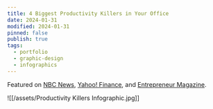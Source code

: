 ```yaml
---
title: 4 Biggest Productivity Killers in Your Office
date: 2024-01-31
modified: 2024-01-31
pinned: false
publish: true
tags:
  - portfolio
  - graphic-design
  - infographics
---
```


Featured on [NBC News](https://www.nbcnews.com/id/wbna55160898), [Yahoo! Finance](https://finance.yahoo.com/news/4-biggest-productivity-killers-office-202000004.html), and [Entrepreneur Magazine](https://www.entrepreneur.com/living/the-4-biggest-productivity-killers-in-your-office/233818).

![[/assets/Productivity Killers Infographic.jpg]]
